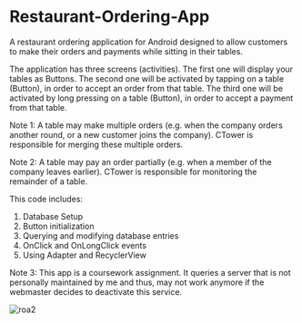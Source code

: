 # Restaurant-Ordering-App
A restaurant ordering application for Android designed to allow customers to make their orders and payments while sitting in their tables. 

The application has three screens (activities). The first one will display your tables as Buttons. The second one will be activated by tapping on a table (Button), in order to accept an order from that table. The third one will be activated by long pressing on a table (Button), in order to accept a payment from that table.

Note 1: A table may make multiple orders (e.g. when the company orders another round, or a new customer joins the company). CTower is responsible for merging these multiple orders.

Note 2: A table may pay an order partially (e.g. when a member of the company leaves earlier). CTower is responsible for monitoring the remainder of a table.

This code includes:

1. Database Setup
2. Button initialization
3. Querying and modifying database entries
4. OnClick and OnLongClick events
5. Using Adapter and RecyclerView

Note 3: This app is a coursework assignment. It queries a server that is not personally maintained by me and thus, may not work anymore if the webmaster decides to deactivate this service.

![roa2](https://user-images.githubusercontent.com/66119148/136571644-9f15e252-5b35-4eb6-bc77-ff54a0bb188c.JPG)

